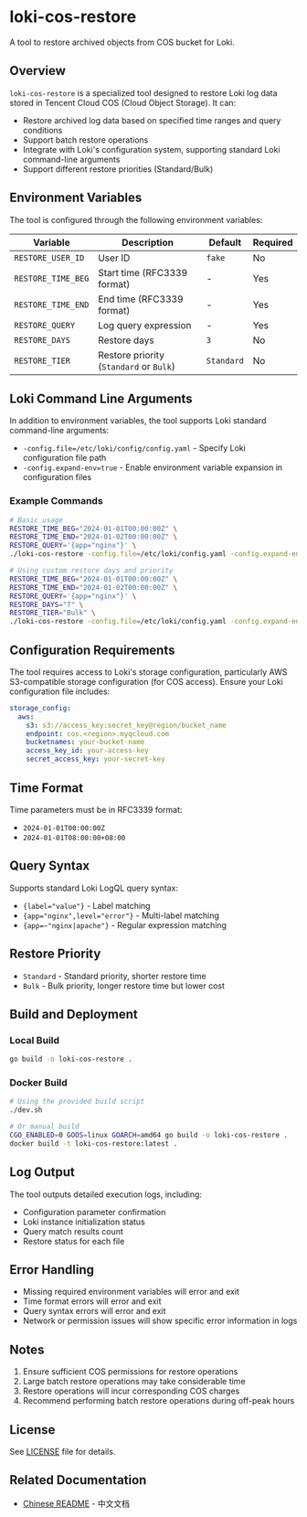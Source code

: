 # loki-cos-restore

A tool to restore archived objects from COS bucket for Loki.

## Overview

`loki-cos-restore` is a specialized tool designed to restore Loki log data stored in Tencent Cloud COS (Cloud Object Storage). It can:

- Restore archived log data based on specified time ranges and query conditions
- Support batch restore operations
- Integrate with Loki's configuration system, supporting standard Loki command-line arguments
- Support different restore priorities (Standard/Bulk)

## Environment Variables

The tool is configured through the following environment variables:

| Variable | Description | Default | Required |
|----------|-------------|---------|----------|
| `RESTORE_USER_ID` | User ID | `fake` | No |
| `RESTORE_TIME_BEG` | Start time (RFC3339 format) | - | Yes |
| `RESTORE_TIME_END` | End time (RFC3339 format) | - | Yes |
| `RESTORE_QUERY` | Log query expression | - | Yes |
| `RESTORE_DAYS` | Restore days | `3` | No |
| `RESTORE_TIER` | Restore priority (`Standard` or `Bulk`) | `Standard` | No |

## Loki Command Line Arguments

In addition to environment variables, the tool supports Loki standard command-line arguments:

- `-config.file=/etc/loki/config/config.yaml` - Specify Loki configuration file path
- `-config.expand-env=true` - Enable environment variable expansion in configuration files

### Example Commands

```bash
# Basic usage
RESTORE_TIME_BEG="2024-01-01T00:00:00Z" \
RESTORE_TIME_END="2024-01-02T00:00:00Z" \
RESTORE_QUERY='{app="nginx"}' \
./loki-cos-restore -config.file=/etc/loki/config.yaml -config.expand-env=true

# Using custom restore days and priority
RESTORE_TIME_BEG="2024-01-01T00:00:00Z" \
RESTORE_TIME_END="2024-01-02T00:00:00Z" \
RESTORE_QUERY='{app="nginx"}' \
RESTORE_DAYS="7" \
RESTORE_TIER="Bulk" \
./loki-cos-restore -config.file=/etc/loki/config.yaml -config.expand-env=true
```

## Configuration Requirements

The tool requires access to Loki's storage configuration, particularly AWS S3-compatible storage configuration (for COS access). Ensure your Loki configuration file includes:

```yaml
storage_config:
  aws:
    s3: s3://access_key:secret_key@region/bucket_name
    endpoint: cos.<region>.myqcloud.com
    bucketnames: your-bucket-name
    access_key_id: your-access-key
    secret_access_key: your-secret-key
```

## Time Format

Time parameters must be in RFC3339 format:
- `2024-01-01T00:00:00Z`
- `2024-01-01T08:00:00+08:00`

## Query Syntax

Supports standard Loki LogQL query syntax:
- `{label="value"}` - Label matching
- `{app="nginx",level="error"}` - Multi-label matching
- `{app=~"nginx|apache"}` - Regular expression matching

## Restore Priority

- `Standard` - Standard priority, shorter restore time
- `Bulk` - Bulk priority, longer restore time but lower cost

## Build and Deployment

### Local Build

```bash
go build -o loki-cos-restore .
```

### Docker Build

```bash
# Using the provided build script
./dev.sh

# Or manual build
CGO_ENABLED=0 GOOS=linux GOARCH=amd64 go build -o loki-cos-restore .
docker build -t loki-cos-restore:latest .
```

## Log Output

The tool outputs detailed execution logs, including:
- Configuration parameter confirmation
- Loki instance initialization status
- Query match results count
- Restore status for each file

## Error Handling

- Missing required environment variables will error and exit
- Time format errors will error and exit
- Query syntax errors will error and exit
- Network or permission issues will show specific error information in logs

## Notes

1. Ensure sufficient COS permissions for restore operations
2. Large batch restore operations may take considerable time
3. Restore operations will incur corresponding COS charges
4. Recommend performing batch restore operations during off-peak hours

## License

See [LICENSE](LICENSE) file for details.

## Related Documentation

- [Chinese README](README.zh.md) - 中文文档